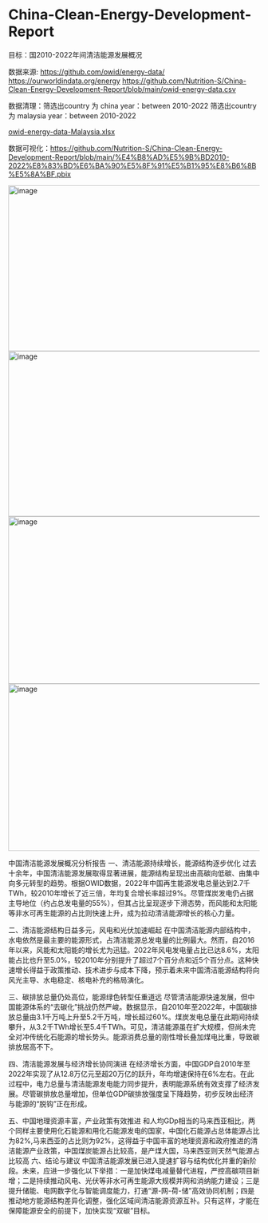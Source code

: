 # China-Clean-Energy-Development-Report
目标：国2010-2022年间清洁能源发展概况

数据来源: https://github.com/owid/energy-data/    https://ourworldindata.org/energy
https://github.com/Nutrition-S/China-Clean-Energy-Development-Report/blob/main/owid-energy-data.csv

数据清理：筛选出country 为 china year：between 2010-2022 
         筛选出country 为 malaysia year：between 2010-2022 
         
[owid-energy-data-Malaysia.xlsx](https://github.com/user-attachments/files/21288640/owid-energy-data-Malaysia.xlsx)


数据可视化：https://github.com/Nutrition-S/China-Clean-Energy-Development-Report/blob/main/%E4%B8%AD%E5%9B%BD2010-2022%E8%83%BD%E6%BA%90%E5%8F%91%E5%B1%95%E8%B6%8B%E5%8A%BF.pbix

<img width="596" height="332" alt="image" src="https://github.com/user-attachments/assets/5ea000b3-f849-485c-b2c9-7c9056ba66fb" />

<img width="595" height="331" alt="image" src="https://github.com/user-attachments/assets/68ff700e-5da7-44f4-9d68-79293b2b9395" />

<img width="598" height="335" alt="image" src="https://github.com/user-attachments/assets/260905b4-98fa-416a-b4d1-24b44dcca033" />

<img width="595" height="335" alt="image" src="https://github.com/user-attachments/assets/165807a9-d263-4e41-9534-0abc7004866e" />

中国清洁能源发展概况分析报告
一、清洁能源持续增长，能源结构逐步优化
过去十余年，中国清洁能源发展取得显著进展，能源结构呈现出由高碳向低碳、由集中向多元转型的趋势。根据OWID数据，2022年中国再生能源发电总量达到2.7千TWh，较2010年增长了近三倍，年均复合增长率超过9%。尽管煤炭发电仍占据主导地位（约占总发电量的55%），但其占比呈现逐步下滑态势，而风能和太阳能等非水可再生能源的占比则快速上升，成为拉动清洁能源增长的核心力量。

二、清洁能源结构日益多元，风电和光伏加速崛起
在中国清洁能源内部结构中，水电依然是最主要的能源形式，占清洁能源总发电量的比例最大。然而，自2016年以来，风能和太阳能的增长尤为迅猛。2022年风电发电量占比已达8.6%，太阳能占比也升至5.0%，较2010年分别提升了超过7个百分点和近5个百分点。这种快速增长得益于政策推动、技术进步与成本下降，预示着未来中国清洁能源结构将向风光主导、水电稳定、核电补充的格局演化。

三、碳排放总量仍处高位，能源绿色转型任重道远
尽管清洁能源快速发展，但中国能源体系的“去碳化”挑战仍然严峻。数据显示，自2010年至2022年，中国碳排放总量由3.1千万吨上升至5.2千万吨，增长超过60%。煤炭发电总量在此期间持续攀升，从3.2千TWh增长至5.4千TWh。可见，清洁能源虽在扩大规模，但尚未完全对冲传统化石能源的增长势头。能源消费总量的刚性增长叠加煤电比重，导致碳排放居高不下。

四、清洁能源发展与经济增长协同演进
在经济增长方面，中国GDP自2010年至2022年实现了从12.8万亿元至超20万亿的跃升，年均增速保持在6%左右。在此过程中，电力总量与清洁能源发电能力同步提升，表明能源系统有效支撑了经济发展。尽管碳排放总量增加，但单位GDP碳排放强度呈下降趋势，初步反映出经济与能源的“脱钩”正在形成。

五、中国地理资源丰富，产业政策有效推进
和人均GDp相当的马来西亚相比，两个同样主要使用化石能源和用化石能源发电的国家，中国化石能源占总体能源占比为82%,马来西亚的占比则为92%，这得益于中国丰富的地理资源和政府推进的清洁能源产业政策，中国煤炭能源占比较高，是产煤大国，马来西亚则天然气能源占比较高
六、结论与建议
中国清洁能源发展已进入提速扩容与结构优化并重的新阶段。未来，应进一步强化以下举措：一是加快煤电减量替代进程，严控高碳项目新增；二是持续推动风电、光伏等非水可再生能源大规模并网和消纳能力建设；三是提升储能、电网数字化与智能调度能力，打通“源-网-荷-储”高效协同机制；四是推动地方能源结构差异化调整，强化区域间清洁能源资源互补。只有这样，才能在保障能源安全的前提下，加快实现“双碳”目标。


